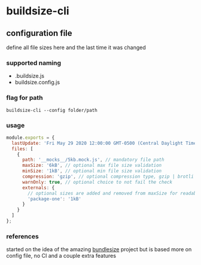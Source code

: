 # buildsize-cli

## configuration file

define all file sizes here and the last time it was changed

### supported naming

- .buildsize.js
- buildsize.config.js

### flag for path

```shell
buildsize-cli --config folder/path
```

### usage

```js
module.exports = {
  lastUpdate: 'Fri May 29 2020 12:00:00 GMT-0500 (Central Daylight Time)', // optional timestamp
  files: [
    {
      path: '__mocks__/5kb.mock.js', // mandatory file path
      maxSize: '6kB', // optional max file size validation
      minSize: '1kB', // optional min file size validation
      compression: 'gzip', // optional compression type, gzip | brotli
      warnOnly: true, // optional choice to not fail the check
      externals: {
        // optional sizes are added and removed from maxSize for readabliity
        'package-one': '1kB'
      }
    }
  ]
};
```

### references

started on the idea of the amazing [bundlesize](https://github.com/siddharthkp/bundlesize) project but is based more on config file, no CI and a couple extra features
